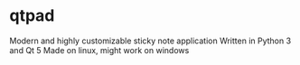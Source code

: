 # qtpad
Modern and highly customizable sticky note application
Written in Python 3 and Qt 5
Made on linux, might work on windows
